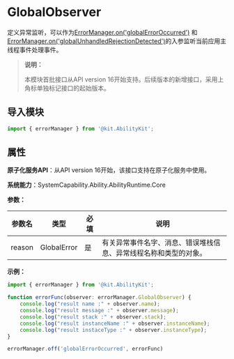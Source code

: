 # GlobalObserver

定义异常监听，可以作为[ErrorManager.on('globalErrorOccurred')](./js-apis-app-ability-errorManager.md#errormanageronglobalerroroccurred16) 和 [ErrorManager.on('globalUnhandledRejectionDetected')](./js-apis-app-ability-errorManager.md#errormanageronglobalunhandledrejectiondetected16)的入参监听当前应用主线程事件处理事件。

> **说明：**
> 
> 本模块首批接口从API version 16开始支持。后续版本的新增接口，采用上角标单独标记接口的起始版本。 

## 导入模块

```ts
import { errorManager } from '@kit.AbilityKit';
```

## 属性

**原子化服务API**：从API version 16开始，该接口支持在原子化服务中使用。

**系统能力**：SystemCapability.Ability.AbilityRuntime.Core

**参数：**

| 参数名 | 类型 | 必填 | 说明 |
| -------- | -------- | -------- | -------- |
| reason | GlobalError | 是 | 有关异常事件名字、消息、错误堆栈信息、异常线程名称和类型的对象。 |

**示例：**

```ts
import { errorManager } from '@kit.AbilityKit';

function errorFunc(observer: errorManager.GlobalObserver) {
    console.log("result name :" + observer.name);
    console.log("result message :" + observer.message);
    console.log("result stack :" + observer.stack);
    console.log("result instanceName :" + observer.instanceName);
    console.log("result instaceType :" + observer.instanceType);
}

errorManager.off('globalErrorOccurred', errorFunc)
```
